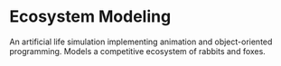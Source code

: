 # Ecosystem Modeling
An artificial life simulation implementing animation and object-oriented programming. Models a competitive ecosystem of rabbits and foxes. 
